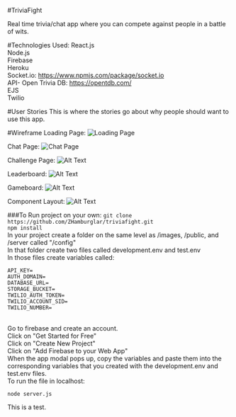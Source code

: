 #TriviaFight

Real time trivia/chat app where you can compete against people in a battle of wits.

#Technologies Used:
React.js
<br>
Node.js
<br>
Firebase
<br>
Heroku
<br>
Socket.io: https://www.npmjs.com/package/socket.io
<br>
API- Open Trivia DB: https://opentdb.com/
<br>
EJS
<br>
Twilio

#User Stories
This is where the stories go about why people should want to use this app.

#Wireframe
Loading Page: ![Loading Page](app/images/Wireframe1.jpg)

Chat Page: ![Chat Page](app/images/Wireframe2.jpg)

Challenge Page: ![Alt Text](app/images/Wireframe3.jpg)

Leaderboard: ![Alt Text](app/images/Wireframe4.jpg)

Gameboard: ![Alt Text](app/images/Wireframe5.jpg)

Component Layout: ![Alt Text](app/images/ComponentLayout.png)


###To Run project on your own:
```git clone https://github.com/ZHamburglar/triviafight.git```
<br>
```npm install```
<br>
In your project create a folder on the same level as /images, /public, and /server called "/config"
<br>
In that folder create two files called development.env and test.env
<br>
In those files create variables called:

```
API_KEY=
AUTH_DOMAIN=
DATABASE_URL=
STORAGE_BUCKET=
TWILIO_AUTH_TOKEN=
TWILIO_ACCOUNT_SID=
TWILIO_NUMBER=
```

<br>
Go to firebase and create an account.
<br>
Click on "Get Started for Free"
<br>
Click on "Create New Project"
<br>
Click on "Add Firebase to your Web App"
<br>
When the app modal pops up, copy the variables and paste them into the corresponding variables that you created with the development.env and test.env files.
<br>
To run the file in localhost:

```node server.js```

This is a test.
